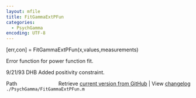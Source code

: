 ```yaml
---
layout: mfile
title: FitGammaExtPFun
categories:
  - PsychGamma
encoding: UTF-8
---
```


\[err,con\] = FitGammaExtPFun\(x,values,measurements\)

Error function for power function fit.

9/21/93  DHB  Added positivity constraint.


<div class="code_header" style="text-align:right;">
  <span style="float:left;">Path&nbsp;&nbsp;</span> <span class="counter">Retrieve <a href=
  "https://raw.github.com/Psychtoolbox-3/Psychtoolbox-3/beta/./PsychGamma/FitGammaExtPFun.m">current version from GitHub</a> | View <a href=
  "https://github.com/Psychtoolbox-3/Psychtoolbox-3/commits/beta/./PsychGamma/FitGammaExtPFun.m">changelog</a></span>
</div>
<div class="code">
  <code>./PsychGamma/FitGammaExtPFun.m</code>
</div>
